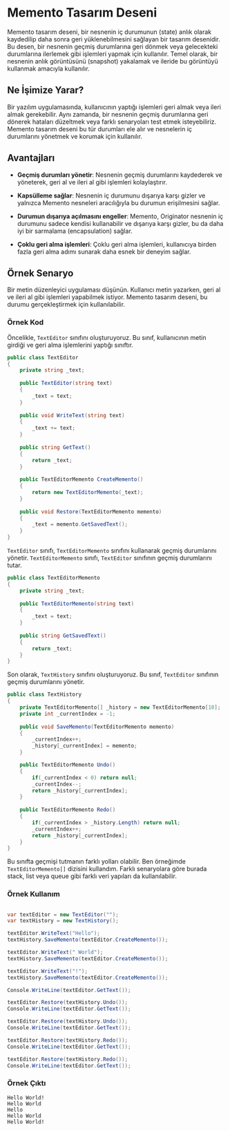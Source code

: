 ﻿# Memento Tasarım Deseni
Memento tasarım deseni, bir nesnenin iç durumunun (state) anlık olarak kaydedilip daha sonra geri yüklenebilmesini sağlayan bir tasarım desenidir. Bu desen, bir nesnenin geçmiş durumlarına geri dönmek veya gelecekteki durumlarına ilerlemek gibi işlemleri yapmak için kullanılır. Temel olarak, bir nesnenin anlık görüntüsünü (snapshot) yakalamak ve ileride bu görüntüyü kullanmak amacıyla kullanılır.

## Ne İşimize Yarar?
Bir yazılım uygulamasında, kullanıcının yaptığı işlemleri geri almak veya ileri almak gerekebilir. Aynı zamanda, bir nesnenin geçmiş durumlarına geri dönerek hataları düzeltmek veya farklı senaryoları test etmek isteyebiliriz. Memento tasarım deseni bu tür durumları ele alır ve nesnelerin iç durumlarını yönetmek ve korumak için kullanılır.

## Avantajları
- **Geçmiş durumları yönetir**: Nesnenin geçmiş durumlarını kaydederek ve yöneterek, geri al ve ileri al gibi işlemleri kolaylaştırır.


- **Kapsülleme sağlar**: Nesnenin iç durumunu dışarıya karşı gizler ve yalnızca Memento nesneleri aracılığıyla bu durumun erişilmesini sağlar.


- **Durumun dışarıya açılmasını engeller**: Memento, Originator nesnenin iç durumunu sadece kendisi kullanabilir ve dışarıya karşı gizler, bu da daha iyi bir sarmalama (encapsulation) sağlar.


- **Çoklu geri alma işlemleri**: Çoklu geri alma işlemleri, kullanıcıya birden fazla geri alma adımı sunarak daha esnek bir deneyim sağlar.

## Örnek Senaryo

Bir metin düzenleyici uygulaması düşünün. Kullanıcı metin yazarken, geri al ve ileri al gibi işlemleri yapabilmek istiyor. Memento tasarım deseni, bu durumu gerçekleştirmek için kullanılabilir.

### Örnek Kod

Öncelikle, `TextEditor` sınıfını oluşturuyoruz. Bu sınıf, kullanıcının metin girdiği ve geri alma işlemlerini yaptığı sınıftır.

```C#
public class TextEditor
{
    private string _text;
    
    public TextEditor(string text)
    {
        _text = text;
    }
    
    public void WriteText(string text)
    {
        _text += text;
    }
    
    public string GetText()
    {
        return _text;
    }
    
    public TextEditorMemento CreateMemento()
    {
        return new TextEditorMemento(_text);
    }
    
    public void Restore(TextEditorMemento memento)
    {
        _text = memento.GetSavedText();
    }
}
```

`TextEditor` sınıfı, `TextEditorMemento` sınıfını kullanarak geçmiş durumlarını yönetir. `TextEditorMemento` sınıfı, `TextEditor` sınıfının geçmiş durumlarını tutar.

```C#
public class TextEditorMemento
{
    private string _text;
    
    public TextEditorMemento(string text)
    {
        _text = text;
    }
    
    public string GetSavedText()
    {
        return _text;
    }
}
```

Son olarak, `TextHistory` sınıfını oluşturuyoruz. Bu sınıf, `TextEditor` sınıfının geçmiş durumlarını yönetir.

```C#
public class TextHistory
{
    private TextEditorMemento[] _history = new TextEditorMemento[10];
    private int _currentIndex = -1;
    
    public void SaveMemento(TextEditorMemento memento)
    {
        _currentIndex++;
        _history[_currentIndex] = memento;
    }

    public TextEditorMemento Undo()
    {
        if(_currentIndex < 0) return null;
        _currentIndex--;
        return _history[_currentIndex];
    }
    
    public TextEditorMemento Redo()
    {
        if(_currentIndex > _history.Length) return null;
        _currentIndex++;
        return _history[_currentIndex];
    }
}
```

Bu sınıfta geçmişi tutmanın farklı yolları olabilir. Ben örneğimde `TextEditorMemento[]` dizisini kullandım. Farklı senaryolara göre burada stack, list veya queue gibi farklı veri yapıları da kullanılabilir.

### Örnek Kullanım

```C#

var textEditor = new TextEditor("");
var textHistory = new TextHistory();

textEditor.WriteText("Hello");
textHistory.SaveMemento(textEditor.CreateMemento());

textEditor.WriteText(" World");
textHistory.SaveMemento(textEditor.CreateMemento());

textEditor.WriteText("!");
textHistory.SaveMemento(textEditor.CreateMemento());

Console.WriteLine(textEditor.GetText());

textEditor.Restore(textHistory.Undo());
Console.WriteLine(textEditor.GetText());

textEditor.Restore(textHistory.Undo());
Console.WriteLine(textEditor.GetText());

textEditor.Restore(textHistory.Redo());
Console.WriteLine(textEditor.GetText());

textEditor.Restore(textHistory.Redo());
Console.WriteLine(textEditor.GetText());
```

### Örnek Çıktı

```
Hello World!
Hello World
Hello
Hello World
Hello World!
```


